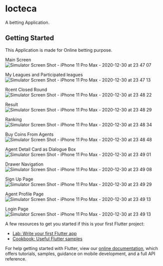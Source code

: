 # locteca

A betting Application.

## Getting Started

This Application is made for Online betting purpose.


Main Screen
![Simulator Screen Shot - iPhone 11 Pro Max - 2020-12-30 at 23 47 07](https://user-images.githubusercontent.com/39884746/103375420-091c5d80-4afc-11eb-82e4-cbaf9d253bf9.png)

My Leagues and Participated leagues
![Simulator Screen Shot - iPhone 11 Pro Max - 2020-12-30 at 23 47 13](https://user-images.githubusercontent.com/39884746/103375455-1c2f2d80-4afc-11eb-89d5-45a986508e05.png)

Rcent Closed Round
![Simulator Screen Shot - iPhone 11 Pro Max - 2020-12-30 at 23 48 22](https://user-images.githubusercontent.com/39884746/103375479-2a7d4980-4afc-11eb-8dff-f240345e7742.png)

Result
![Simulator Screen Shot - iPhone 11 Pro Max - 2020-12-30 at 23 48 29](https://user-images.githubusercontent.com/39884746/103375488-2f41fd80-4afc-11eb-8cb8-8fdf9e9b4280.png)

Ranking
![Simulator Screen Shot - iPhone 11 Pro Max - 2020-12-30 at 23 48 34](https://user-images.githubusercontent.com/39884746/103375495-336e1b00-4afc-11eb-9ad6-42b37bd317d1.png)

Buy Coins From Agents
![Simulator Screen Shot - iPhone 11 Pro Max - 2020-12-30 at 23 48 48](https://user-images.githubusercontent.com/39884746/103375503-38cb6580-4afc-11eb-8b19-8f722dad6e3f.png)

Agent Detail Card as Dialogue Box
![Simulator Screen Shot - iPhone 11 Pro Max - 2020-12-30 at 23 49 01](https://user-images.githubusercontent.com/39884746/103375519-4123a080-4afc-11eb-82f2-b48d39da0a9d.png)

Drawer Navigation 
![Simulator Screen Shot - iPhone 11 Pro Max - 2020-12-30 at 23 49 08](https://user-images.githubusercontent.com/39884746/103375546-4c76cc00-4afc-11eb-8897-d37cbc06ebfc.png)

Sign Up Page
![Simulator Screen Shot - iPhone 11 Pro Max - 2020-12-30 at 23 49 29](https://user-images.githubusercontent.com/39884746/103375565-5698ca80-4afc-11eb-8c9a-d470f5bc444b.png)

Agent Profile Page
![Simulator Screen Shot - iPhone 11 Pro Max - 2020-12-30 at 23 49 13](https://user-images.githubusercontent.com/39884746/103375574-5bf61500-4afc-11eb-84f9-4b5097dd24bc.png)

Login Page
![Simulator Screen Shot - iPhone 11 Pro Max - 2020-12-30 at 23 49 13](https://user-images.githubusercontent.com/39884746/103375574-5bf61500-4afc-11eb-84f9-4b5097dd24bc.png)


A few resources to get you started if this is your first Flutter project:

- [Lab: Write your first Flutter app](https://flutter.dev/docs/get-started/codelab)
- [Cookbook: Useful Flutter samples](https://flutter.dev/docs/cookbook)

For help getting started with Flutter, view our
[online documentation](https://flutter.dev/docs), which offers tutorials,
samples, guidance on mobile development, and a full API reference.
